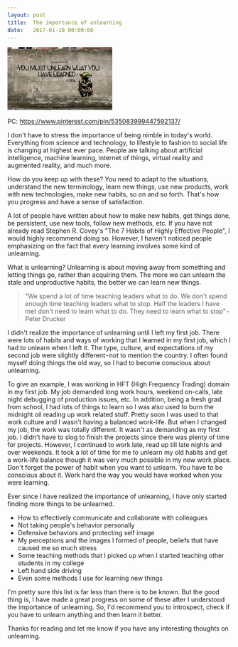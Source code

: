 ```yaml
---
layout: post
title:  The importance of unlearning
date:   2017-01-10 00:00:00
---
```

![Yoda](/assets/yoda.jpg)

PC: https://www.pinterest.com/pin/535083999447592137/

I don't have to stress the importance of being nimble in today's world. Everything from science and technology, to lifestyle to fashion to social life is changing at highest ever pace. People are talking about artificial intelligence, machine learning, internet of things, virtual reality and augmented reality, and much more.

How do you keep up with these? You need to adapt to the situations, understand the new terminology, learn new things, use new products, work with new technologies, make new habits, so on and so forth. That's how you progress and have a sense of satisfaction.

A lot of people have written about how to make new habits, get things done, be persistent, use new tools, follow new methods, etc. If you have not already read Stephen R. Covey's "The 7 Habits of Highly Effective People", I would highly recommend doing so. However, I haven't noticed people emphasizing on the fact that every learning involves some kind of unlearning.

What is unlearning? Unlearning is about moving away from something and letting things go, rather than acquiring them. The more we can unlearn the stale and unproductive habits, the better we can learn new things.

> "We spend a lot of time teaching leaders what to do. We don't spend enough time teaching leaders what to stop. Half the leaders I have met don't need to learn what to do. They need to learn what to stop" - Peter Drucker

I didn't realize the importance of unlearning until I left my first job. There were lots of habits and ways of working that I learned in my first job, which I had to unlearn when I left it. The type, culture, and expectations of my second job were slightly different - not to mention the country. I often found myself doing things the old way, so I had to become conscious about unlearning.

To give an example, I was working in HFT (High Frequency Trading) domain in my first job. My job demanded long work hours, weekend on-calls, late night debugging of production issues, etc. In addition, being a fresh grad from school, I had lots of things to learn so I was also used to burn the midnight oil reading up work related stuff. Pretty soon I was used to that work culture and I wasn't having a balanced work-life. But when I changed my job, the work was totally different. It wasn't as demanding as my first job. I didn't have to slog to finish the projects since there was plenty of time for projects. However, I continued to work late, read up till late nights and over weekends. It took a lot of time for me to unlearn my old habits and get a work-life balance though it was very much possible in my new work place.
Don't forget the power of habit when you want to unlearn. You have to be conscious about it. Work hard the way you would have worked when you were learning.

Ever since I have realized the importance of unlearning, I have only started finding more things to be unlearned.
* How to effectively communicate and collaborate with colleagues
* Not taking people's behavior personally
* Defensive behaviors and protecting self image
* My perceptions and the images I formed of people, beliefs that have caused me so much stress
* Some teaching methods that I picked up when I started teaching other students in my college
* Left hand side driving
* Even some methods I use for learning new things

I'm pretty sure this list is far less than there is to be known. But the good thing is, I have made a great progress on some of these after I understood the importance of unlearning. So, I'd recommend you to introspect, check if you have to unlearn anything and then learn it better.

Thanks for reading and let me know if you have any interesting thoughts on unlearning.
